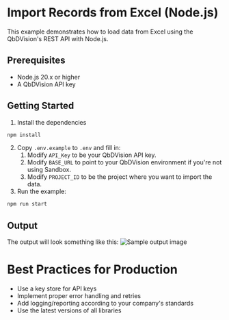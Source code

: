 # Import Records from Excel (Node.js)

This example demonstrates how to load data from Excel using the QbDVision's REST API with Node.js.

## Prerequisites

- Node.js 20.x or higher
- A QbDVision API key

## Getting Started

1. Install the dependencies
```bash
npm install
```
2. Copy `.env.example` to `.env` and fill in:
    1. Modify `API_Key` to be your QbDVision API key.
    2. Modify `BASE_URL` to point to your QbDVision environment if you're not using Sandbox.
    3. Modify `PROJECT_ID` to be the project where you want to import the data.
3. Run the example:
```bash
npm run start
````

## Output
The output will look something like this:
![Sample output image](./sample_output.png)

# Best Practices for Production
- Use a key store for API keys
- Implement proper error handling and retries
- Add logging/reporting according to your company's standards
- Use the latest versions of all libraries
